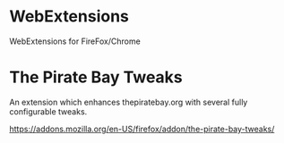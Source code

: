 # WebExtensions
WebExtensions for FireFox/Chrome

# The Pirate Bay Tweaks
An extension which enhances thepiratebay.org with several fully configurable tweaks. 

https://addons.mozilla.org/en-US/firefox/addon/the-pirate-bay-tweaks/
